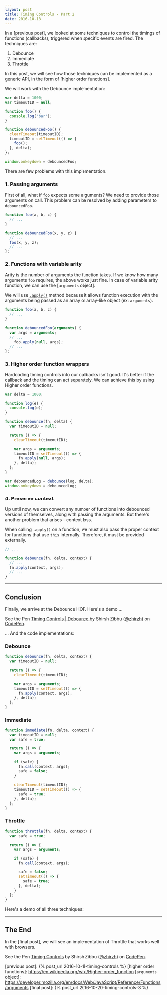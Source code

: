 ```yaml
---
layout: post
title: Timing Controls - Part 2
date: 2016-10-18
---
```


In a [previous post], we looked at some techniques to control the timings of functions (callbacks), triggered when specific events are fired. The techniques are:

1. Debounce
2. Immediate
3. Throttle

In this post, we will see how those techniques can be implemented as a generic API, in the form of [higher order functions].

<!-- preview -->

We will work with the Debounce implementation:

```js
var delta = 1000;
var timeoutID = null;

function foo() {
  console.log('bar');
}

function debouncedFoo() {
  clearTimeout(timeoutID);
  timeoutID = setTimeout(() => {
    foo();
  }, delta);
};

window.onkeydown = debouncedFoo;
```

There are few problems with this implementation.

### 1. Passing arguments

First of all, what if `foo` expects some arguments?
We need to provide those arguments on call.
This problem can be resolved by adding parameters to `debouncedFoo`.

```js
function foo(a, b, c) {
  // ...
}

function debouncedFoo(x, y, z) {
  // ...
  foo(x, y, z);
  // ...
};
```

### 2. Functions with variable arity

Arity is the number of arguments the function takes.
If we know how many arguments `foo` requires, the above works just fine.
In case of variable arity function, we can use the [`arguments` object].

We will use [`.apply()`] method because it allows function execution with the arguments being passed as an array or array-like object (ex: `arguments`).

```js
function foo(a, b, c) {
  // ...
}

function debouncedFoo(arguments) {
  var args = arguments;
  // ...
    foo.apply(null, args);
  // ...
};
```

### 3. Higher order function wrappers

Hardcoding timing controls into our callbacks isn't good.
It's better if the callback and the timing can act separately.
We can achieve this by using Higher order functions.

```js
var delta = 1000;

function log(e) {
  console.log(e);
}

function debounce(fn, delta) {
  var timeoutID = null;

  return () => {
    clearTimeout(timeoutID);

    var args = arguments;
    timeoutID = setTimeout(() => {
      fn.apply(null, args);
    }, delta);
  };
}

var debouncedLog = debounce(log, delta);
window.onkeydown = debouncedLog;
```

### 4. Preserve context

Up until now, we can convert any number of functions into debounced versions of themselves, along with passing the arguments.
But there's another problem that arises - context loss.

When calling `.apply()` on a function, we must also pass the proper context for functions that use `this` internally.
Therefore, it must be provided externally.


```js
// ...

function debounce(fn, delta, context) {
  // ...
  fn.apply(context, args);
  // ...
}
```

---

## Conclusion
Finally, we arrive at the Debounce HOF.
Here's a demo ...

<p data-height="421" data-theme-id="0" data-slug-hash="booKGv" data-default-tab="js,result" data-user="zhirzh" data-embed-version="2" data-pen-title="Timing Controls | Debounce " class="codepen">See the Pen <a href="https://codepen.io/zhirzh/pen/booKGv/">Timing Controls | Debounce </a> by Shirsh Zibbu (<a href="https://codepen.io/zhirzh">@zhirzh</a>) on <a href="https://codepen.io">CodePen</a>.</p>
<script async src="https://production-assets.codepen.io/assets/embed/ei.js"></script>

... And the code implementations:

### Debounce

```js
function debounce(fn, delta, context) {
  var timeoutID = null;

  return () => {
    clearTimeout(timeoutID);

    var args = arguments;
    timeoutID = setTimeout(() => {
      fn.apply(context, args);
    }, delta);
  };
}
```

### Immediate

```js
function immediate(fn, delta, context) {
  var timeoutID = null;
  var safe = true;

  return () => {
    var args = arguments;

    if (safe) {
      fn.call(context, args);
      safe = false;
    }

    clearTimeout(timeoutID);
    timeoutID = setTimeout(() => {
      safe = true;
    }, delta);
  };
}
```

### Throttle

```js
function throttle(fn, delta, context) {
  var safe = true;

  return () => {
    var args = arguments;

    if (safe) {
      fn.call(context, args);

      safe = false;
      setTimeout(() => {
        safe = true;
      }, delta);
    }
  };
}
```

Here's a demo of all three techniques:

---

## The End

In the [final post], we will see an implementation of Throttle that works well with browsers.

<p data-height="296" data-theme-id="0" data-slug-hash="MEEXWL" data-default-tab="js,result" data-user="zhirzh" data-embed-version="2" data-pen-title="Timing Controls" class="codepen">See the Pen <a href="https://codepen.io/zhirzh/pen/MEEXWL/">Timing Controls</a> by Shirsh Zibbu (<a href="https://codepen.io/zhirzh">@zhirzh</a>) on <a href="https://codepen.io">CodePen</a>.</p>
<script async src="https://production-assets.codepen.io/assets/embed/ei.js"></script>

[`.apply()`]: (https://developer.mozilla.org/en-US/docs/Web/JavaScript/Reference/Global_Objects/Function/apply)
[previous post]: {% post_url 2016-10-11-timing-controls %}
[higher order functions]: https://en.wikipedia.org/wiki/Higher-order_function
[`arguments` object]: https://developer.mozilla.org/en/docs/Web/JavaScript/Reference/Functions/arguments
[final post]: {% post_url 2016-10-20-timing-controls-3 %}

